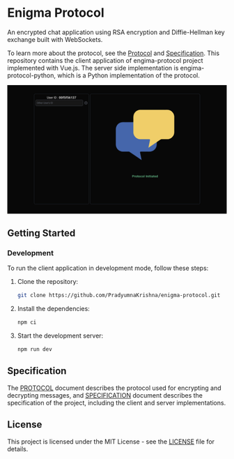 # Enigma Protocol

An encrypted chat application using RSA encryption and Diffie-Hellman key exchange built with WebSockets.

To learn more about the protocol, see the [Protocol](PROTOCOL.md) and [Specification](SPECIFICATION.md). This repository contains the client application of engima-protocol project implemented with Vue.js. The server side implementation is engima-protocol-python, which is a Python implementation of the protocol.

![Client App](/images/client.png)

## Getting Started

### Development

To run the client application in development mode, follow these steps:

1. Clone the repository:

   ```bash
   git clone https://github.com/PradyumnaKrishna/enigma-protocol.git
   ```

2. Install the dependencies:

   ```bash
   npm ci
   ```

3. Start the development server:

   ```bash
   npm run dev
   ```

## Specification

The [PROTOCOL](PROTOCOL.md) document describes the protocol used for encrypting and decrypting messages, and [SPECIFICATION](SPECIFICATION.md) document describes the specification of the project, including the client and server implementations.

## License

This project is licensed under the MIT License - see the [LICENSE](LICENSE.md) file for details.
